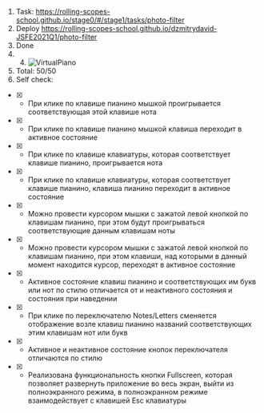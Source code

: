 1. Task: https://rolling-scopes-school.github.io/stage0/#/stage1/tasks/photo-filter
2. Deploy  https://rolling-scopes-school.github.io/dzmitrydavid-JSFE2021Q1/photo-filter
3. Done 
4.  4. ![VirtualPiano](https://user-images.githubusercontent.com/61329467/110533811-6d2c5500-812f-11eb-97f4-d464873059f2.PNG)
5. Total: 50/50
6. Self check:
- [x] - При клике по клавише пианино мышкой проигрывается соответствующая этой клавише нота
- [x] - При клике по клавише пианино мышкой клавиша переходит в активное состояние
- [x] - При клике по клавише клавиатуры, которая соответствует клавише пианино, проигрывается нота
- [x] - При клике по клавише клавиатуры, которая соответствует клавише пианино, клавиша пианино переходит в активное состояние
- [x] - Можно провести курсором мышки с зажатой левой кнопкой по клавишам пианино, при этом будут проигрываться соответствующие данным клавишам ноты
- [x] - Можно провести курсором мышки с зажатой левой кнопкой по клавишам пианино, при этом клавиши, над которыми в данный момент находится курсор, переходят в активное состояние
- [x] - Активное состояние клавиш пианино и соответствующих им букв или нот по стилю отличается от и неактивного состояния и состояния при наведении
- [x] - При клике по переключателю Notes/Letters сменяется отображение возле клавиш пианино названий соответствующих этим клавишам нот или букв
- [x] - Активное и неактивное состояние кнопок переключателя отличаются по стилю
- [x] - Реализована функциональность кнопки Fullscreen, которая позволяет развернуть приложение во весь экран, выйти из полноэкранного режима, в полноэкранном режиме взаимодействует с клавишей Esc клавиатуры
